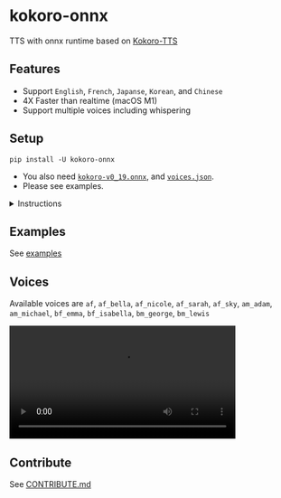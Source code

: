 # kokoro-onnx

TTS with onnx runtime based on [Kokoro-TTS](https://huggingface.co/spaces/hexgrad/Kokoro-TTS)

## Features

- Support `English`, `French`, `Japanse`, `Korean`, and `Chinese`
- 4X Faster than realtime (macOS M1)
- Support multiple voices including whispering

## Setup

```console
pip install -U kokoro-onnx
```

- You also need [`kokoro-v0_19.onnx`](https://github.com/thewh1teagle/kokoro-onnx/releases/download/model-files/kokoro-v0_19.onnx), and [`voices.json`](https://github.com/thewh1teagle/kokoro-onnx/releases/download/model-files/voices.json).
- Please see examples.

<details>

<summary>Instructions</summary>

1. Install [uv](https://docs.astral.sh/uv/getting-started/installation) for isolated Python (Recommend).

Basically open the terminal (PowerShell / Bash) and run the command listed in their website.

_Note: you don't have to use `uv`. but it just make things much simpler. You can use regular Python as well._

2. Create new project folder (you name it)
3. Run in the project folder

```console
uv init -p 3.12
uv add kokoro-onnx soundfile
```

4. Paste the contents of [`examples/save.py`](https://github.com/thewh1teagle/kokoro-onnx/blob/main/examples/save.py) in `hello.py`
5. Downloads the files [`kokoro-v0_19.onnx`](https://github.com/thewh1teagle/kokoro-onnx/releases/download/model-files/kokoro-v0_19.onnx), and [`voices.json`](https://github.com/thewh1teagle/kokoro-onnx/releases/download/model-files/voices) and place them in the same directory.
6. Run

```console
uv run hello.py
```

You can edit the text in `hello.py`

That's it! `audio.wav` should be created.

</details>

## Examples

See [examples](examples)

## Voices

Available voices are `af`, `af_bella`, `af_nicole`, `af_sarah`, `af_sky`, `am_adam`, `am_michael`, `bf_emma`, `bf_isabella`, `bm_george`, `bm_lewis`

<video src="https://github.com/user-attachments/assets/a89b4c75-303d-47ac-96c8-7edb64b9150a" width=400></video>

## Contribute

See [CONTRIBUTE.md](CONTRIBUTE.md)
